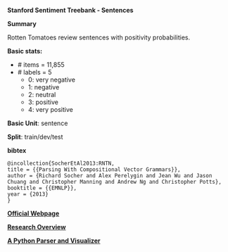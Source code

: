 **Stanford Sentiment Treebank - Sentences**

**Summary**

Rotten Tomatoes review sentences with positivity probabilities.

**Basic stats:**

+ \# items = 11,855
+ \# labels = 5
    - 0: very negative
    - 1: negative
    - 2: neutral
    - 3: positive
    - 4: very positive

**Basic Unit**: sentence

**Split**: train/dev/test

**bibtex**
```
@incollection{SocherEtAl2013:RNTN,
title = {{Parsing With Compositional Vector Grammars}},
author = {Richard Socher and Alex Perelygin and Jean Wu and Jason Chuang and Christopher Manning and Andrew Ng and Christopher Potts},
booktitle = {{EMNLP}},
year = {2013}
}
```

[**Official Webpage**](https://nlp.stanford.edu/sentiment/code.html)

[**Research Overview**](https://github.com/magizbox/underthesea/wiki/DATA-SST)

[**A Python Parser and Visualizer**](https://github.com/JonathanRaiman/pytreebank)
